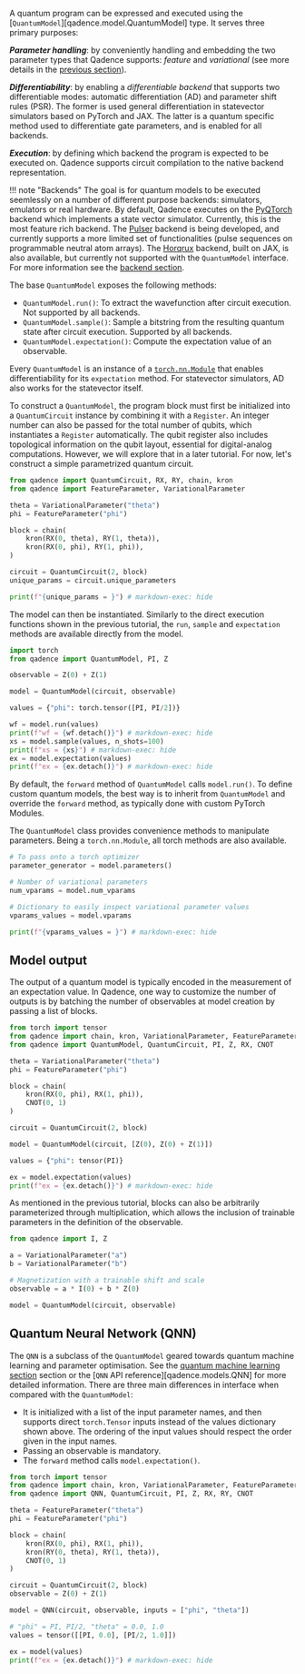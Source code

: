 A quantum program can be expressed and executed using the [`QuantumModel`][qadence.model.QuantumModel] type.
It serves three primary purposes:

_**Parameter handling**_: by conveniently handling and embedding the two parameter types that Qadence supports:
*feature* and *variational* (see more details in the [previous section](parameters.md)).

_**Differentiability**_: by enabling a *differentiable backend* that supports two differentiable modes: automatic differentiation (AD) and parameter shift rules (PSR). The former is used general differentiation in statevector simulators based on PyTorch and JAX. The latter is a quantum specific method used to differentiate gate parameters, and is enabled for all backends.

_**Execution**_: by defining which backend the program is expected to be executed on. Qadence supports circuit compilation to the native backend representation.

!!! note "Backends"
    The goal is for quantum models to be executed seemlessly on a number of different purpose backends: simulators, emulators or real hardware.
    By default, Qadence executes on the [PyQTorch](https://github.com/pasqal-io/PyQ) backend which implements a state vector simulator. Currently, this is the most feature rich backend. The [Pulser](https://pulser.readthedocs.io/en/stable/)
    backend is being developed, and currently supports a more limited set of functionalities (pulse sequences on programmable neutral atom arrays). The [Horqrux](https://github.com/pasqal-io/horqrux/) backend, built on JAX, is also available, but currently not supported with the `QuantumModel` interface. For more information see the [backend section](backends.md).

The base `QuantumModel` exposes the following methods:

* `QuantumModel.run()`: To extract the wavefunction after circuit execution. Not supported by all backends.
* `QuantumModel.sample()`: Sample a bitstring from the resulting quantum state after circuit execution. Supported by all backends.
* `QuantumModel.expectation()`: Compute the expectation value of an observable.

Every `QuantumModel` is an instance of a [`torch.nn.Module`](https://pytorch.org/docs/stable/generated/torch.nn.Module.html) that enables differentiability for its `expectation` method. For statevector simulators, AD also works for the statevector itself.

To construct a `QuantumModel`, the program block must first be initialized into a `QuantumCircuit` instance by combining it with a `Register`. An integer number can also be passed for the total number of qubits, which instantiates a `Register` automatically. The qubit register also includes topological information on the qubit layout, essential for digital-analog computations. However, we will explore that in a later tutorial. For now, let's construct a simple parametrized quantum circuit.

```python exec="on" source="material-block" result="json" session="quantum-model"
from qadence import QuantumCircuit, RX, RY, chain, kron
from qadence import FeatureParameter, VariationalParameter

theta = VariationalParameter("theta")
phi = FeatureParameter("phi")

block = chain(
    kron(RX(0, theta), RY(1, theta)),
    kron(RX(0, phi), RY(1, phi)),
)

circuit = QuantumCircuit(2, block)
unique_params = circuit.unique_parameters

print(f"{unique_params = }") # markdown-exec: hide
```

The model can then be instantiated. Similarly to the direct execution functions shown in the previous tutorial, the `run`, `sample` and `expectation` methods are available directly from the model.

```python exec="on" source="material-block" result="json" session="quantum-model"
import torch
from qadence import QuantumModel, PI, Z

observable = Z(0) + Z(1)

model = QuantumModel(circuit, observable)

values = {"phi": torch.tensor([PI, PI/2])}

wf = model.run(values)
print(f"wf = {wf.detach()}") # markdown-exec: hide
xs = model.sample(values, n_shots=100)
print(f"xs = {xs}") # markdown-exec: hide
ex = model.expectation(values)
print(f"ex = {ex.detach()}") # markdown-exec: hide
```

By default, the `forward` method of `QuantumModel` calls `model.run()`. To define custom quantum models, the best way is to inherit from `QuantumModel` and override the `forward` method, as typically done with custom PyTorch Modules.

The `QuantumModel` class provides convenience methods to manipulate parameters. Being a `torch.nn.Module`, all torch methods are also available.

```python exec="on" source="material-block" result="json" session="quantum-model"
# To pass onto a torch optimizer
parameter_generator = model.parameters()

# Number of variational parameters
num_vparams = model.num_vparams

# Dictionary to easily inspect variational parameter values
vparams_values = model.vparams

print(f"{vparams_values = }") # markdown-exec: hide
```

## Model output

The output of a quantum model is typically encoded in the measurement of an expectation value. In Qadence, one way to customize the number of outputs is by batching the number of observables at model creation by passing a list of blocks.

```python exec="on" source="material-block" result="json" session="output"
from torch import tensor
from qadence import chain, kron, VariationalParameter, FeatureParameter
from qadence import QuantumModel, QuantumCircuit, PI, Z, RX, CNOT

theta = VariationalParameter("theta")
phi = FeatureParameter("phi")

block = chain(
    kron(RX(0, phi), RX(1, phi)),
    CNOT(0, 1)
)

circuit = QuantumCircuit(2, block)

model = QuantumModel(circuit, [Z(0), Z(0) + Z(1)])

values = {"phi": tensor(PI)}

ex = model.expectation(values)
print(f"ex = {ex.detach()}") # markdown-exec: hide
```

As mentioned in the previous tutorial, blocks can also be arbitrarily parameterized through multiplication, which allows the inclusion of trainable parameters in the definition of the observable.

```python exec="on" source="material-block" session="output"
from qadence import I, Z

a = VariationalParameter("a")
b = VariationalParameter("b")

# Magnetization with a trainable shift and scale
observable = a * I(0) + b * Z(0)

model = QuantumModel(circuit, observable)
```

## Quantum Neural Network (QNN)

The `QNN` is a subclass of the `QuantumModel` geared towards quantum machine learning and parameter optimisation. See the
[quantum machine learning section](../tutorials/qml/index.md) section or the [`QNN` API reference][qadence.models.QNN] for more detailed
information. There are three main differences in interface when compared with the `QuantumModel`:

- It is initialized with a list of the input parameter names, and then supports direct `torch.Tensor` inputs instead of the values dictionary shown above. The ordering of the input values should respect the order given in the input names.
- Passing an observable is mandatory.
- The `forward` method calls `model.expectation()`.

```python exec="on" source="material-block" result="json"
from torch import tensor
from qadence import chain, kron, VariationalParameter, FeatureParameter
from qadence import QNN, QuantumCircuit, PI, Z, RX, RY, CNOT

theta = FeatureParameter("theta")
phi = FeatureParameter("phi")

block = chain(
    kron(RX(0, phi), RX(1, phi)),
    kron(RY(0, theta), RY(1, theta)),
    CNOT(0, 1)
)

circuit = QuantumCircuit(2, block)
observable = Z(0) + Z(1)

model = QNN(circuit, observable, inputs = ["phi", "theta"])

# "phi" = PI, PI/2, "theta" = 0.0, 1.0
values = tensor([[PI, 0.0], [PI/2, 1.0]])

ex = model(values)
print(f"ex = {ex.detach()}") # markdown-exec: hide
```
